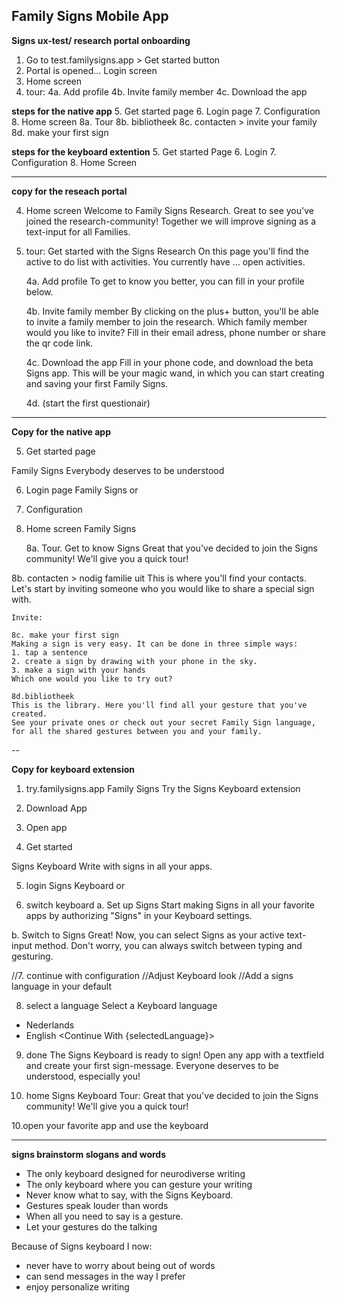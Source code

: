 ## Family Signs Mobile App

**Signs ux-test/ research portal onboarding**
1. Go to test.familysigns.app > Get started button
2. Portal is opened... Login screen
3. Home screen
4. tour:
	4a. Add profile
	4b. Invite family member
	4c. Download the app 

**steps for the native app**
5. Get started page
6. Login page
7. Configuration
8. Home screen
	8a. Tour
	8b. bibliotheek
	8c. contacten > invite your family
	8d. make your first sign
    

**steps for the keyboard extention**
5. Get started Page
6. Login
7. Configuration
8. Home Screen



---

**copy for the reseach portal**

4. Home screen
Welcome to Family Signs Research.
Great to see you've joined the research-community!
Together we will improve signing as a text-input for all Families.

5. tour:
Get started with the Signs Research
On this page you'll find the active to do list with activities.
You currently have ... open activities.

	4a. Add profile
To get to know you better, you can fill in your profile below.

	4b. Invite family member
By clicking on the plus+ button, you'll be able to invite a family member to join the research.
Which family member would you like to invite?
Fill in their email adress, phone number or share the qr code link.

	4c. Download the app 
Fill in your phone code, and download the beta Signs app.
This will be your magic wand, in which you can start creating and saving your first Family Signs.

	4d. (start the first questionair)
	


--- 

**Copy for the native app**

5. Get started page

Family Signs
Everybody deserves to be understood
<Get Started>

6. Login page
Family Signs 
<Create An Account> or <Login>

7. Configuration

8. Home screen
Family Signs

	8a. Tour. 
Get to know Signs
Great that you've decided to join the Signs community!
We'll give you a quick tour!
<start>
	8b. contacten > nodig familie uit
	This is where you'll find your contacts. Let's start by inviting someone who you would like to share a special sign with.
  
	Invite:
	
	8c. make your first sign
	Making a sign is very easy. It can be done in three simple ways:
	1. tap a sentence
	2. create a sign by drawing with your phone in the sky.
	3. make a sign with your hands
	Which one would you like to try out?
	
	8d.bibliotheek
	This is the library. Here you'll find all your gesture that you've created.
	See your private ones or check out your secret Family Sign language, for all the shared gestures between you and your family.

  
 --

**Copy for keyboard extension**
 
1. try.familysigns.app
Family Signs
Try the Signs Keyboard extension

2. Download App
3. Open app
4. Get started 

Signs Keyboard
Write with signs in all your apps.
<Get Started>

5. login
Signs Keyboard
<Create An Account> or <Login>

6. switch keyboard
a.
Set up Signs
Start making Signs in all your favorite apps by authorizing "Signs" in your Keyboard settings. 
<Add Signs Keyboard>
b.
Switch to Signs
Great! Now, you can select Signs as your active text-input method.
Don't worry, you can always switch between typing and gesturing.
<Switch Input Methods>

//7. continue with configuration
//Adjust Keyboard look
//Add a signs language in your default

8. select a language
Select a Keyboard language
- Nederlands
- English 
<Continue With {selectedLanguage}>

9. done
The Signs Keyboard is ready to sign!
Open any app with a textfield and create your first sign-message.
Everyone deserves to be understood, especially you!
<done>

10. home
Signs Keyboard
Tour:
Great that you've decided to join the Signs community!
We'll give you a quick tour!
<start>


10.open your favorite app and use the keyboard 

  
---
  
**signs brainstorm slogans and words**
- The only keyboard designed for neurodiverse writing
- The only keyboard where you can gesture your writing
- Never know what to say, with the Signs Keyboard.
- Gestures speak louder than words
- When all you need to say is a gesture.
- Let your gestures do the talking

  
Because of Signs keyboard I now:
- never have to worry about being out of words
- can send messages in the way I prefer
- enjoy personalize writing

